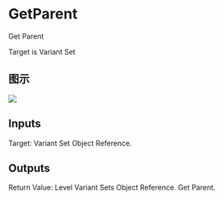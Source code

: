 # GetParent

Get Parent

Target is Variant Set

## 图示

![]($-20221218-21243657.png)

## Inputs

Target: Variant Set Object Reference.  

## Outputs

Return Value: Level Variant Sets Object Reference. Get Parent.

